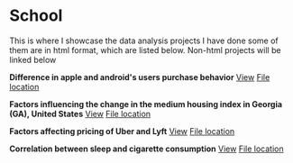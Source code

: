 # School
This is where I showcase the data analysis projects I have done some of them are in html format, which are listed below. Non-html projects will be linked below

**Difference in apple and android's users purchase behavior**
                    [View](https://htmlpreview.github.io/?https://github.com/jinisrighthere/School/blob/main/Codes/Econ%20220%20lab/Econ220-Lan-Final-Project.html)
  [File location](https://github.com/jinisrighthere/School/tree/main/Codes/Econ%20220%20lab)


**Factors influencing the change in the medium housing index in Georgia (GA), United States**
[View](http://htmlpreview.github.io/?https://github.com/jinisrighthere/School/blob/main/Codes/Econ%20320/finalProject.html)
[File location](https://github.com/jinisrighthere/School/tree/main/Codes/Econ%20320)

**Factors affecting pricing of Uber and Lyft**
[View](http://htmlpreview.github.io/?https://github.com/jinisrighthere/School/blob/main/Codes/QTM%20150/QTM150_final.html)
[File location](https://github.com/jinisrighthere/School/tree/main/Codes/QTM%20150)

**Correlation between sleep and cigarette consumption**
[View](https://htmlpreview.github.io/?https://github.com/jinisrighthere/School/blob/main/Codes/QTM%20151/Final-project-151.html)
[File location](https://github.com/jinisrighthere/School/tree/main/Codes/QTM%20151)


